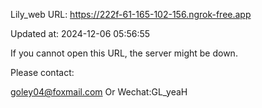 Lily_web URL: https://222f-61-165-102-156.ngrok-free.app

Updated at: 2024-12-06 05:56:55

If you cannot open this URL, the server might be down.

Please contact: 

goley04@foxmail.com Or Wechat:GL_yeaH